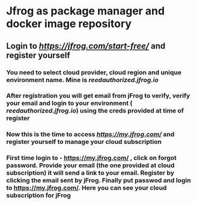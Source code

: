 # Jfrog as package manager and docker image repository


## Login to *https://jfrog.com/start-free/* and register yourself
### You need to select cloud provider, cloud region and unique environment name. Mine is *reedauthorized.jfrog.io*
### After registration you will get email from jFrog to verify, verify your email and login to your environment ( *reedauthorized.jfrog.io*) using the creds provided at time of register
### Now this is the time to access *https://my.jfrog.com/* and register yourself to manage your cloud subscription
### First time login to - https://my.jfrog.com/ , click on forgot password. Provide your email (the one provided at cloud subscription) it will send a link to your email. Register by clicking the email sent by jFrog. Finally put passwod and login to https://my.jfrog.com/. Here you can see your cloud subscription for jFrog







